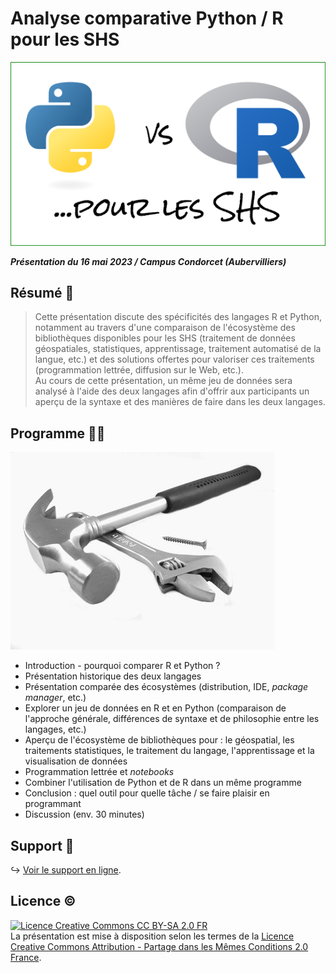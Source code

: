 # Analyse comparative Python / R pour les SHS

![](images/logo-python-vs-r.png)

_**Présentation du 16 mai 2023 / Campus Condorcet (Aubervilliers)**_


## Résumé :page_with_curl:

> Cette présentation discute des spécificités des langages R et Python, notamment au travers d'une comparaison de l'écosystème des bibliothèques disponibles pour les SHS (traitement de données géospatiales, statistiques, apprentissage, traitement automatisé de la langue, etc.) et des solutions offertes pour valoriser ces traitements (programmation lettrée, diffusion sur le Web, etc.).  
Au cours de cette présentation, un même jeu de données sera analysé à l'aide des deux langages afin d'offrir aux participants un aperçu de la syntaxe et des manières de faire dans les deux langages.

## Programme :hammer::wrench:

![](images/tools-gca0e8252a_640.jpg)

- Introduction - pourquoi comparer R et Python ?
- Présentation historique des deux langages
- Présentation comparée des écosystèmes (distribution, IDE, *package manager*, etc.)
- Explorer un jeu de données en R et en Python (comparaison de l'approche générale, différences de syntaxe et de philosophie entre les langages, etc.)
- Aperçu de l'écosystème de bibliothèques pour : le géospatial, les traitements statistiques, le traitement du langage, l'apprentissage et la visualisation de données
- Programmation lettrée et *notebooks*
- Combiner l'utilisation de Python et de R dans un même programme
- Conclusion : quel outil pour quelle tâche / se faire plaisir en programmant
- Discussion (env. 30 minutes)

## Support :open_file_folder:

↪ [Voir le support en ligne](https://mthh.github.io/presentation-python-r-shs/).


## Licence :copyright:

<a rel="license" href="http://creativecommons.org/licenses/by-sa/2.0/fr/"><img alt="Licence Creative Commons CC BY-SA 2.0 FR" style="border-width:0" src="https://i.creativecommons.org/l/by-sa/2.0/fr/88x31.png" /></a><br />La présentation est mise à disposition selon les termes de la <a rel="license" href="http://creativecommons.org/licenses/by-sa/2.0/fr/">Licence Creative Commons Attribution - Partage dans les Mêmes Conditions 2.0 France</a>.
